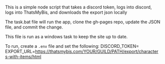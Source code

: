 This is a simple node script that takes a discord token, logs into discord, logs into ThatsMyBis, and downloads the export json locally

The task.bat file will run the app, clone the gh-pages repo, update the JSON file, and commit the change.

This file is run as a windows task to keep the site up to date.

To run, create a `.env` file and set the following:
DISCORD_TOKEN=
EXPORT_URL=https://thatsmybis.com/YOUR/GUILD/PATH/export/characters-with-items/html
